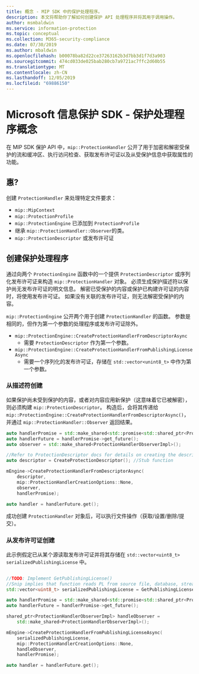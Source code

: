 ```yaml
---
title: 概念 - MIP SDK 中的保护处理程序。
description: 本文将帮助你了解如何创建保护 API 处理程序并将其用于调用操作。
author: msmbaldwin
ms.service: information-protection
ms.topic: conceptual
ms.collection: M365-security-compliance
ms.date: 07/30/2019
ms.author: mbaldwin
ms.openlocfilehash: b00078ba82d22ce37263162b3d7bb3d1f7d3a903
ms.sourcegitcommit: 474cd033de025bab280cb7a9721ac7ffc2d60b55
ms.translationtype: MT
ms.contentlocale: zh-CN
ms.lasthandoff: 12/05/2019
ms.locfileid: "69886150"
---
```

# <a name="microsoft-information-protection-sdk---protection-handler-concepts"></a>Microsoft 信息保护 SDK - 保护处理程序概念

在 MIP SDK 保护 API 中，`mip::ProtectionHandler` 公开了用于加密和解密受保护的流和缓冲区、执行访问检查、获取发布许可证以及从受保护信息中获取属性的功能。

## <a name="requirements"></a>惠?

创建 `ProtectionHandler` 来处理特定文件要求：

- `mip::MipContext`
- `mip::ProtectionProfile`
- `mip::ProtectionEngine` 已添加到 `ProtectionProfile`
- 继承 `mip::ProtectionHandler::Observer`的类。
- `mip::ProtectionDescriptor` 或发布许可证

## <a name="create-a-protection-handler"></a>创建保护处理程序

通过向两个 `ProtectionEngine` 函数中的一个提供 `ProtectionDescriptor` 或序列化发布许可证来构造 `mip::ProtectionHandler` 对象。 必须生成保护描述符以保护尚无发布许可证的明文信息。 解密已受保护的内容或保护已构建许可证的内容时，将使用发布许可证。 如果没有关联的发布许可证，则无法解密受保护的内容。

`mip::ProtectionEngine` 公开两个用于创建 `ProtectionHandler` 的函数。 参数是相同的，但作为第一个参数的处理程序或发布许可证除外。

- `mip::ProtectionEngine::CreateProtectionHandlerFromDescriptorAsync`
  - 需要 `ProtectionDescriptor` 作为第一个参数。
- `mip::ProtectionEngine::CreateProtectionHandlerFromPublishingLicenseAsync`
  - 需要一个序列化的发布许可证，存储在 `std::vector<unint8_t>` 中作为第一个参数。

### <a name="create-from-descriptor"></a>从描述符创建

如果保护尚未受到保护的内容，或者对内容应用新保护（这意味着它已被解密），则必须构建 `mip::ProtectionDescriptor`。 构造后，会将其传递给 `mip::ProtectionEngine::CreateProtectionHandlerFromDescriptorAsync()`，并通过 `mip::ProtectionHandler::Observer` 返回结果。

```cpp
auto handlerPromise = std::make_shared<std::promise<std::shared_ptr<ProtectionHandler>>>();
auto handlerFuture = handlerPromise->get_future();
auto observer = std::make_shared<ProtectionHandlerObserverImpl>();

//Refer to ProtectionDescriptor docs for details on creating the descriptor
auto descriptor = CreateProtectionDescriptor(); //Stub function

mEngine->CreateProtectionHandlerFromDescriptorAsync(
    descriptor,
    mip::ProtectionHandlerCreationOptions::None,
    observer,
    handlerPromise);

auto handler = handlerFuture.get();
```

成功创建 `ProtectionHandler` 对象后，可以执行文件操作（获取/设置/删除/提交）。

### <a name="create-from-publishing-license"></a>从发布许可证创建

此示例假定已从某个源读取发布许可证并将其存储在 `std::vector<uint8_t> serializedPublishingLicense` 中。

```cpp

//TODO: Implement GetPublishingLicense()
//Snip implies that function reads PL from source file, database, stream, etc.
std::vector<uint8_t> serializedPublishingLicense = GetPublishingLicense(filePath);

auto handlerPromise = std::make_shared<std::promise<std::shared_ptr<ProtectionHandler>>>();
auto handlerFuture = handlerPromise->get_future();

shared_ptr<ProtectionHandlerObserverImpl> handleObserver =
    std::make_shared<ProtectionHandlerObserverImpl>();

mEngine->CreateProtectionHandlerFromPublishingLicenseAsync(
    serializedPublishingLicense,
    mip::ProtectionHandlerCreationOptions::None,
    handleObserver,
    handlerPromise);

auto handler = handlerFuture.get();
```

